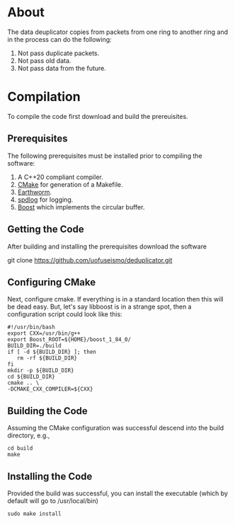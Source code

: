 # About

The data deuplicator copies from packets from one ring to another ring and in the process can do the following:

  1.  Not pass duplicate packets.
  2.  Not pass old data.
  3.  Not pass data from the future.

# Compilation

To compile the code first download and build the prereuisites.  

## Prerequisites

The following prerequisites must be installed prior to compiling the software:

  1. A C++20 compliant compiler.
  2. [CMake](https://cmake.org/) for generation of a Makefile.
  3. [Earthworm](http://folkworm.ceri.memphis.edu/ew-dist/).  
  4. [spdlog](https://github.com/gabime/spdlog) for logging.
  5. [Boost](https://www.boost.org/) which implements the circular buffer.

## Getting the Code

After building and installing the prerequisites download the software

   git clone https://github.com/uofuseismo/deduplicator.git

## Configuring CMake

Next, configure cmake.  If everything is in a standard location then this will be dead easy.  But, let's say libboost is in a strange spot, then a configuration script could look like this:

    #!/usr/bin/bash
    export CXX=/usr/bin/g++
    export Boost_ROOT=${HOME}/boost_1_84_0/
    BUILD_DIR=./build
    if [ -d ${BUILD_DIR} ]; then
       rm -rf ${BUILD_DIR}
    fi
    mkdir -p ${BUILD_DIR}
    cd ${BUILD_DIR}
    cmake .. \
    -DCMAKE_CXX_COMPILER=${CXX}

## Building the Code

Assuming the CMake configuration was successful descend into the build directory, e.g.,

    cd build
    make

## Installing the Code

Provided the build was successful, you can install the executable (which by default will go to /usr/local/bin)

    sudo make install

   

   
